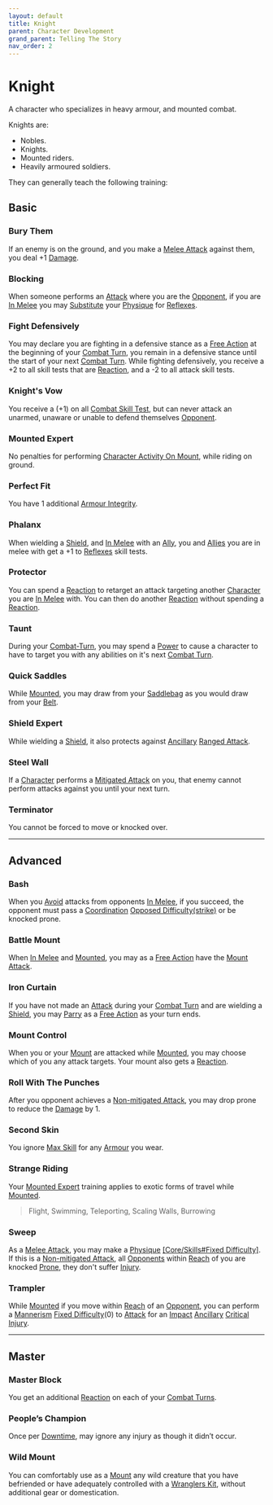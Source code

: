 ```yaml
---
layout: default
title: Knight
parent: Character Development
grand_parent: Telling The Story
nav_order: 2
---
```


# Knight

A character who specializes in heavy armour, and mounted combat.

Knights are:

- Nobles.
- Knights.
- Mounted riders.
- Heavily armoured soldiers.

They can generally teach the following training:

## Basic

### Bury Them

If an enemy is on the ground, and you make a [Melee Attack](Core/Terminology#Melee%20Attack) against them, you deal +1 [Damage](Core/Terminology#Damage).

### Blocking

When someone performs an [Attack](Core/Terminology#Attack) where you are the [Opponent](Core/Terminology#Opponent), if you are [In Melee](Core/Effects#In%20Melee) you may [Substitute](Core/Terminology#Substitute) your [Physique](Core/Strength#Physique) for [Reflexes](Core/Agility#Reflexes).

### Fight Defensively

You may declare you are fighting in a defensive stance as a [Free Action](Core/Terminology#Free%20Action) at the beginning of your [Combat Turn](Core/Terminology#Combat%20Turn), you remain in a defensive stance until the start of your next [Combat Turn](Core/Terminology#Combat%20Turn). While fighting defensively, you receive a +2 to all skill tests that are [Reaction](Core/Terminology#Reaction), and a -2 to all attack skill tests.

### Knight's Vow

You receive a (+1) on all [Combat Skill Test](Core/Terminology#Combat%20Action), but can never attack an unarmed, unaware or unable to defend themselves [Opponent](Core/Terminology#Opponent).

### Mounted Expert

No penalties for performing [Character Activity On Mount](Mounts#Character%20Activity%20On%20Mount), while riding on ground.

### Perfect Fit

You have 1 additional [Armour Integrity](Core/Armour#Armour%20Integrity).

### Phalanx

When wielding a [Shield](Core/Terminology#Shield), and [In Melee](Core/Effects#In%20Melee) with an [Ally](Core/Terminology#Ally), you and [Allies](Core/Terminology#Ally) you are in melee with get a +1 to [Reflexes](Core/Agility#Reflexes) skill tests.

### Protector

You can spend a [Reaction](Core/Terminology#Reaction) to retarget an attack targeting another [Character](Core/Terminology#Character) you are [In Melee](Core/Effects#In%20Melee) with. You can then do another [Reaction](Core/Terminology#Reaction) without spending a [Reaction](Core/Terminology#Reaction).

### Taunt

During your [Combat-Turn](Core/Combat-Turn), you may spend a [Power](Game/Core/Blocks/Power) to cause a character to have to target you with any abilities on it's next [Combat Turn](Core/Terminology#Combat%20Turn).

### Quick Saddles

While [Mounted](Core/Terminology#Mounted), you may draw from your [Saddlebag](Storage#Saddlebag) as you would draw from your [Belt](Storage#Belt).

### Shield Expert

While wielding a [Shield](Core/Terminology#Shield), it also protects against [Ancillary](Core/Injury#Ancillary) [Ranged Attack](Core/Terminology#Ranged%20Attack).

### Steel Wall

If a [Character](Core/Terminology#Character) performs a [Mitigated Attack](Core/Terminology#Mitigated%20Attack) on you, that enemy cannot perform attacks against you until your next turn.

### Terminator

You cannot be forced to move or knocked over.

---

## Advanced

### Bash

When you [Avoid](Core/Reacting#Avoid) attacks from opponents [In Melee](Core/Effects#In%20Melee), if you succeed, the opponent must pass a [Coordination](Core/Agility#Coordination) [Opposed Difficulty(strike)](Core/Skills#Opposed%20Difficulty) or be knocked prone.

### Battle Mount

When [In Melee](Core/Effects#In%20Melee) and [Mounted](Core/Terminology#Mounted), you may as a [Free Action](Core/Terminology#Free%20Action) have the [Mount](Mounts) [Attack](Core/Terminology#Attack).

### Iron Curtain

If you have not made an [Attack](Core/Terminology#Attack) during your [Combat Turn](Core/Terminology#Combat%20Turn) and are wielding a [Shield](Core/Terminology#Shield), you may [Parry](Core/Special-Combat-Actions#Parry) as a [Free Action](Core/Terminology#Free%20Action) as your turn ends.

### Mount Control

When you or your [Mount](Mounts) are attacked while [Mounted](Core/Terminology#Mounted), you may choose which of you any attack targets. Your mount also gets a [Reaction](Core/Terminology#Reaction).

### Roll With The Punches

After you opponent achieves a [Non-mitigated Attack](Core/Terminology#Non-mitigated%20Attack), you may drop prone to reduce the [Damage](Core/Terminology#Damage) by 1.

### Second Skin

You ignore [Max Skill](Core/Armour#Skill%20Penalty) for any [Armour](Core/Armour) you wear.

### Strange Riding

Your [Mounted Expert](#Mounted%20Expert) training applies to exotic forms of travel while [Mounted](Core/Terminology#Mounted).

> Flight, Swimming, Teleporting, Scaling Walls, Burrowing

### Sweep

As a [Melee Attack](Core/Terminology#Melee%20Attack), you may make a [Physique](Core/Strength#Physique) [[Core/Skills#Fixed Difficulty]](0). If this is a [Non-mitigated Attack](Core/Terminology#Non-mitigated%20Attack), all [Opponents](Core/Terminology#Opponent) within [Reach](Core/Movement#Reach) of you are knocked [Prone](Core/Effects#Prone), they don't suffer [Injury](Core/Injury).

### Trampler

While [Mounted](Core/Terminology#Mounted) if you move within [Reach](Core/Movement#Reach) of an [Opponent](Core/Terminology#Opponent), you can perform a [Mannerism](Core/Communication#Mannerism) [Fixed Difficulty](Core/Skills#Fixed%20Difficulty)(0) to [Attack](Core/Terminology#Attack) for an [Impact](Core/Injury#Impact) [Ancillary](Core/Injury#Ancillary) [Critical Injury](Core/Injury#Critical%20Injury).

---

## Master

### Master Block

You get an additional [Reaction](Core/Terminology#Reaction) on each of your [Combat Turns](Core/Terminology#Combat%20Turn).

### People’s Champion

Once per [Downtime](Telling-The-Story#Downtime), may ignore any injury as though it didn’t occur.

### Wild Mount

You can comfortably use as a [Mount](Mounts) any wild creature that you have befriended or have adequately controlled with a [Wranglers Kit](Example-Gear#Wranglers%20Kit), without additional gear or domestication.
